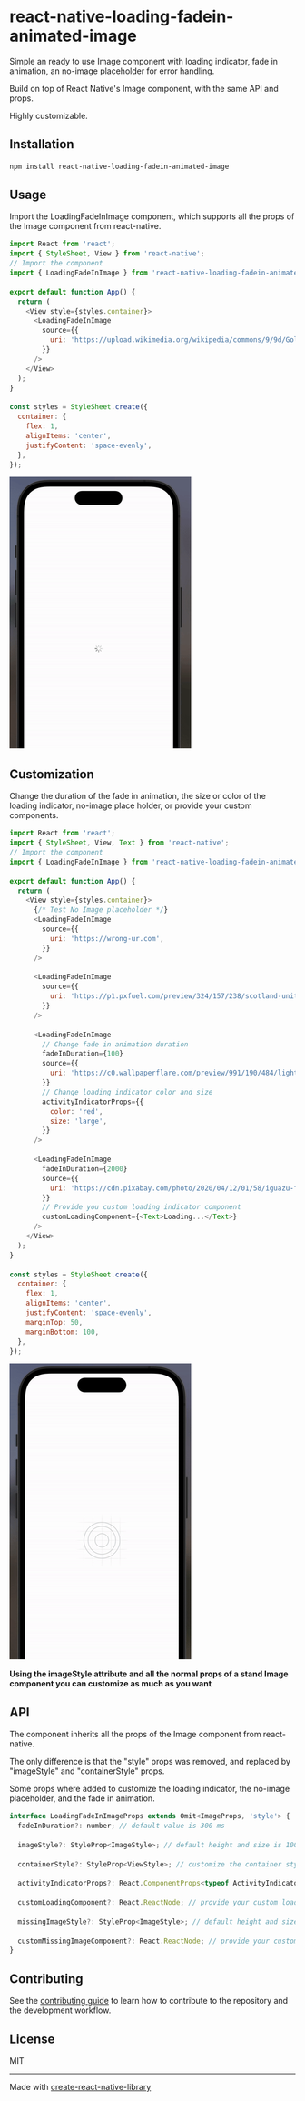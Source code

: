 # react-native-loading-fadein-animated-image

Simple an ready to use Image component with loading indicator, fade in animation, an no-image placeholder for error handling.

Build on top of React Native's Image component, with the same API and props.

Highly customizable.

## Installation

```sh
npm install react-native-loading-fadein-animated-image
```

## Usage

Import the LoadingFadeInImage component, which supports all the props of the Image component from react-native.

```js
import React from 'react';
import { StyleSheet, View } from 'react-native';
// Import the component
import { LoadingFadeInImage } from 'react-native-loading-fadein-animated-image';

export default function App() {
  return (
    <View style={styles.container}>
      <LoadingFadeInImage
        source={{
          uri: 'https://upload.wikimedia.org/wikipedia/commons/9/9d/Golden_Gate_Bridge_.JPG',
        }}
      />
    </View>
  );
}

const styles = StyleSheet.create({
  container: {
    flex: 1,
    alignItems: 'center',
    justifyContent: 'space-evenly',
  },
});
```

![](./images/demo-1.gif)

## Customization

Change the duration of the fade in animation, the size or color of the loading indicator, no-image place holder, or provide your custom components.

```js
import React from 'react';
import { StyleSheet, View, Text } from 'react-native';
// Import the component
import { LoadingFadeInImage } from 'react-native-loading-fadein-animated-image';

export default function App() {
  return (
    <View style={styles.container}>
      {/* Test No Image placeholder */}
      <LoadingFadeInImage
        source={{
          uri: 'https://wrong-ur.com',
        }}
      />

      <LoadingFadeInImage
        source={{
          uri: 'https://p1.pxfuel.com/preview/324/157/238/scotland-united-kingdom-england-isle-of-skye.jpg',
        }}
      />

      <LoadingFadeInImage
        // Change fade in animation duration
        fadeInDuration={100}
        source={{
          uri: 'https://c0.wallpaperflare.com/preview/991/190/484/lighthouse-ushuaia-beagle-channel-argentina.jpg',
        }}
        // Change loading indicator color and size
        activityIndicatorProps={{
          color: 'red',
          size: 'large',
        }}
      />

      <LoadingFadeInImage
        fadeInDuration={2000}
        source={{
          uri: 'https://cdn.pixabay.com/photo/2020/04/12/01/58/iguazu-falls-5032457_1280.jpg',
        }}
        // Provide you custom loading indicator component
        customLoadingComponent={<Text>Loading...</Text>}
      />
    </View>
  );
}

const styles = StyleSheet.create({
  container: {
    flex: 1,
    alignItems: 'center',
    justifyContent: 'space-evenly',
    marginTop: 50,
    marginBottom: 100,
  },
});
```

![](./images/demo-2.gif)

**Using the imageStyle attribute and all the normal props of a stand Image component you can customize as much as you want**

## API

The component inherits all the props of the Image component from react-native.

The only difference is that the "style" props was removed, and replaced by "imageStyle" and "containerStyle" props.

Some props where added to customize the loading indicator, the no-image placeholder, and the fade in animation.

```js
interface LoadingFadeInImageProps extends Omit<ImageProps, 'style'> {
  fadeInDuration?: number; // default value is 300 ms

  imageStyle?: StyleProp<ImageStyle>; // default height and size is 100

  containerStyle?: StyleProp<ViewStyle>; // customize the container style

  activityIndicatorProps?: React.ComponentProps<typeof ActivityIndicator>; // default color is grey and size is small

  customLoadingComponent?: React.ReactNode; // provide your custom loading component

  missingImageStyle?: StyleProp<ImageStyle>; // default height and size is  50

  customMissingImageComponent?: React.ReactNode; // provide your custom no-image placeholder component
}
```

## Contributing

See the [contributing guide](CONTRIBUTING.md) to learn how to contribute to the repository and the development workflow.

## License

MIT

---

Made with [create-react-native-library](https://github.com/callstack/react-native-builder-bob)
